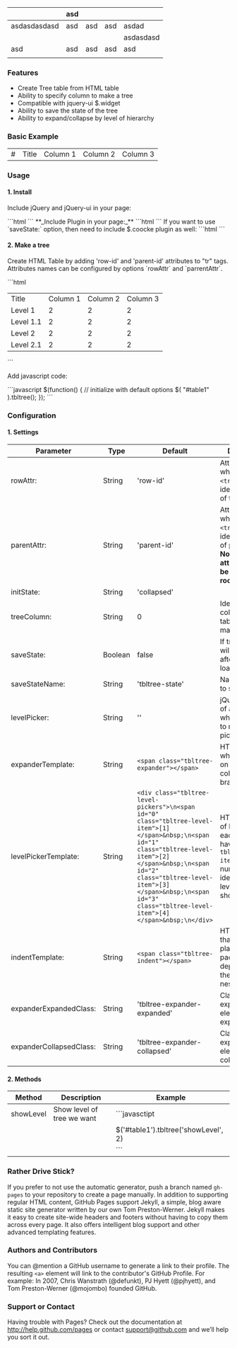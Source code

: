 |              	| asd 	|     	|     	|           	|
|--------------	|-----	|-----	|-----	|-----------	|
| asdasdasdasd 	| asd 	| asd 	| asd 	| asdad     	|
|              	|     	|     	|     	| asdasdasd 	|
| asd          	| asd 	| asd 	| asd 	|    asd    	|
|              	|     	|     	|     	|           	|

### Features
* Create Tree table from HTML table
* Ability to specify column to make a tree
* Compatible with jquery-ui $.widget
* Ability to save the state of the tree
* Ability to expand/collapse by level of hierarchy


### Basic Example

<table>
  <tr class="header"> <td>#</td><td> <div id="levels"></div>Title</td><td>Column 1</td><td>Column 2</td><td>Column 3</td></tr>
</table>

### Usage
#### 1. Install
<p>Include jQuery and jQuery-ui in your page:</p>
```html
<script src="http://ajax.googleapis.com/ajax/libs/jquery/1.7.1/jquery.min.js"></script>
<script type="text/javascript" src="http://ajax.googleapis.com/ajax/libs/jqueryui/1.10.1/jquery-ui.min.js"></script>
```
**_Include Plugin in your page:_**
```html
<script type="text/javascript" src="./js/jquery.tbltree.js"></script>
<link type="text/css" href="css/jquery.tbltree.css" rel="stylesheet">
```
If you want to use `saveState:` option, then need to include $.coocke plugin as well:
```html
<script type="text/javascript" src="./js/jquery.cookie.js"></script>
```

#### 2. Make a tree
<p>Create HTML Table by adding 'row-id' and 'parent-id' attributes to "tr" tags.
Attributes names can be configured by options `rowAttr` and `parrentAttr`.</p>
```html
<table id="table1">
  <tr>
    <td>Title</td><td>Column 1</td><td>Column 2</td><td>Column 3</td>
  </tr>
  <tr row-id="1">
    <td>Level 1</td><td class="data">2</td><td class="data">2</td><td class="data">2</td>
  </tr>
  <tr row-id="1.1" parent-id="1" >
    <td>Level 1.1</td><td class="data">2</td><td class="data">2</td><td class="data">2</td>
  </tr>
  <tr row-id="2">
    <td>Level 2</td><td class="data">2</td><td class="data">2</td><td class="data">2</td>
  </tr>
  <tr row-id="2.1" parent-id="2" >
    <td>Level 2.1</td><td class="data">2</td><td class="data">2</td><td class="data">2</td>
  </tr>
</table>
```

<p>Add javascript code:</p>
```javascript
 $(function() {
     // initialize with default options
    $( "#table1" ).tbltree();
  });
```

### Configuration

#### 1. Settings
Parameter 			| Type | Default | Description  
--------- 			| ---- | ------- | -----------
rowAttr:  			| String | 'row-id' | Attribute name which is set for `<tr>` tags and identifies the ID of the row.
parentAttr:			| String | 'parent-id' | Attribute name which is set for `<tr>` tags and identifies the ID of parent row.<br> **Note: this attribute must be skipped for root nodes.**
initState:			| String | 'collapsed' |
treeColumn:			| String | 0 | Identifies the column of the table we want to make a tree.
saveState:			| Boolean | false | If true tree state will be save after page is re-loaded
saveStateName:		| String | 'tbltree-state' | Name of cookie to save state
levelPicker:		| String | '' | jQuery selectot of an element where we cant to render level pickers.
expanderTemplate:	| String | `<span class="tbltree-expander"></span>` | HTML Element when you click on that will be collapse/expand branches
levelPickerTemplate:| String | `<div class="tbltree-level-pickers">\n<span id="0" class="tbltree-level-item">[1]</span>&nbsp;\n<span id="1" class="tbltree-level-item">[2]</span>&nbsp;\n<span id="2" class="tbltree-level-item">[3]</span>&nbsp;\n<span id="3" class="tbltree-level-item">[4]</span>&nbsp;\n</div>` | HTML template of level pickers, each element having class `tbltree-level-item` must have numberic id, identifying the level we want to show.
indentTemplate:		| String | `<span class="tbltree-indent"></span>` | HTML Element that will be placed as padding, depending on the depth of nesting node
expanderExpandedClass:| String | 'tbltree-expander-expanded' | Class using for expander element when it expanded
expanderCollapsedClass:| String | 'tbltree-expander-collapsed' | Class using for expander element when it collapsed

#### 2. Methods
Method 			| Description | Example
--------- 	| ----------- | ------- 
showLevel   | Show level of tree we want | ```javasctipt 
            |                            | $('#table1').tbltree('showLevel', 2) 
            |                            | ```


### Rather Drive Stick?
If you prefer to not use the automatic generator, push a branch named `gh-pages` to your repository to create a page manually. In addition to supporting regular HTML content, GitHub Pages support Jekyll, a simple, blog aware static site generator written by our own Tom Preston-Werner. Jekyll makes it easy to create site-wide headers and footers without having to copy them across every page. It also offers intelligent blog support and other advanced templating features.

### Authors and Contributors
You can @mention a GitHub username to generate a link to their profile. The resulting `<a>` element will link to the contributor's GitHub Profile. For example: In 2007, Chris Wanstrath (@defunkt), PJ Hyett (@pjhyett), and Tom Preston-Werner (@mojombo) founded GitHub.

### Support or Contact
Having trouble with Pages? Check out the documentation at http://help.github.com/pages or contact support@github.com and we’ll help you sort it out.
